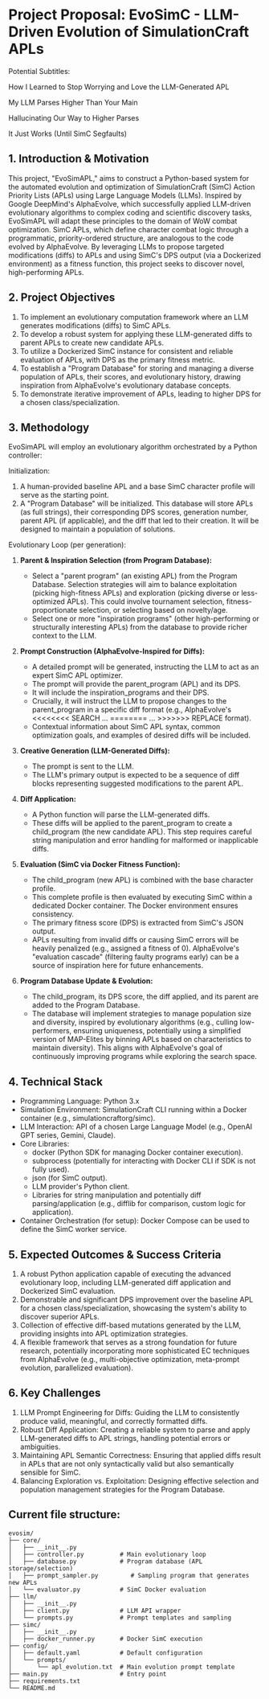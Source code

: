 # Project Proposal: EvoSimC - LLM-Driven Evolution of SimulationCraft APLs

Potential Subtitles:

How I Learned to Stop Worrying and Love the LLM-Generated APL

My LLM Parses Higher Than Your Main

Hallucinating Our Way to Higher Parses

It Just Works (Until SimC Segfaults)

## 1. Introduction & Motivation

This project, "EvoSimAPL," aims to construct a Python-based system for the automated evolution and optimization of SimulationCraft (SimC) Action Priority Lists (APLs) using Large Language Models (LLMs). Inspired by Google DeepMind's AlphaEvolve, which successfully applied LLM-driven evolutionary algorithms to complex coding and scientific discovery tasks, EvoSimAPL will adapt these principles to the domain of WoW combat optimization. SimC APLs, which define character combat logic through a programmatic, priority-ordered structure, are analogous to the code evolved by AlphaEvolve. By leveraging LLMs to propose targeted modifications (diffs) to APLs and using SimC's DPS output (via a Dockerized environment) as a fitness function, this project seeks to discover novel, high-performing APLs.

## 2. Project Objectives

1. To implement an evolutionary computation framework where an LLM generates modifications (diffs) to SimC APLs.
2. To develop a robust system for applying these LLM-generated diffs to parent APLs to create new candidate APLs.
3. To utilize a Dockerized SimC instance for consistent and reliable evaluation of APLs, with DPS as the primary fitness metric.
4. To establish a "Program Database" for storing and managing a diverse population of APLs, their scores, and evolutionary history, drawing inspiration from AlphaEvolve's evolutionary database concepts.
5. To demonstrate iterative improvement of APLs, leading to higher DPS for a chosen class/specialization.

## 3. Methodology

EvoSimAPL will employ an evolutionary algorithm orchestrated by a Python controller:

Initialization:

1. A human-provided baseline APL and a base SimC character profile will serve as the starting point.
2. A "Program Database" will be initialized. This database will store APLs (as full strings), their corresponding DPS scores, generation number, parent APL (if applicable), and the diff that led to their creation. It will be designed to maintain a population of solutions.

Evolutionary Loop (per generation):

1. **Parent & Inspiration Selection (from Program Database):**
   - Select a "parent program" (an existing APL) from the Program Database. Selection strategies will aim to balance exploitation (picking high-fitness APLs) and exploration (picking diverse or less-optimized APLs). This could involve tournament selection, fitness-proportionate selection, or selecting based on novelty/age.
   - Select one or more "inspiration programs" (other high-performing or structurally interesting APLs) from the database to provide richer context to the LLM.

2. **Prompt Construction (AlphaEvolve-Inspired for Diffs):**
   - A detailed prompt will be generated, instructing the LLM to act as an expert SimC APL optimizer.
   - The prompt will provide the parent_program (APL) and its DPS.
   - It will include the inspiration_programs and their DPS.
   - Crucially, it will instruct the LLM to propose changes to the parent_program in a specific diff format (e.g., AlphaEvolve's <<<<<<<< SEARCH ... ======== ... >>>>>>> REPLACE format).
   - Contextual information about SimC APL syntax, common optimization goals, and examples of desired diffs will be included.

3. **Creative Generation (LLM-Generated Diffs):**
   - The prompt is sent to the LLM.
   - The LLM's primary output is expected to be a sequence of diff blocks representing suggested modifications to the parent APL.

4. **Diff Application:**
   - A Python function will parse the LLM-generated diffs.
   - These diffs will be applied to the parent_program to create a child_program (the new candidate APL). This step requires careful string manipulation and error handling for malformed or inapplicable diffs.

5. **Evaluation (SimC via Docker Fitness Function):**
   - The child_program (new APL) is combined with the base character profile.
   - This complete profile is then evaluated by executing SimC within a dedicated Docker container. The Docker environment ensures consistency.
   - The primary fitness score (DPS) is extracted from SimC's JSON output.
   - APLs resulting from invalid diffs or causing SimC errors will be heavily penalized (e.g., assigned a fitness of 0). AlphaEvolve's "evaluation cascade" (filtering faulty programs early) can be a source of inspiration here for future enhancements.

6. **Program Database Update & Evolution:**
   - The child_program, its DPS score, the diff applied, and its parent are added to the Program Database.
   - The database will implement strategies to manage population size and diversity, inspired by evolutionary algorithms (e.g., culling low-performers, ensuring uniqueness, potentially using a simplified version of MAP-Elites by binning APLs based on characteristics to maintain diversity). This aligns with AlphaEvolve's goal of continuously improving programs while exploring the search space.

## 4. Technical Stack

- Programming Language: Python 3.x
- Simulation Environment: SimulationCraft CLI running within a Docker container (e.g., simulationcraftorg/simc).
- LLM Interaction: API of a chosen Large Language Model (e.g., OpenAI GPT series, Gemini, Claude).
- Core Libraries:
  - docker (Python SDK for managing Docker container execution).
  - subprocess (potentially for interacting with Docker CLI if SDK is not fully used).
  - json (for SimC output).
  - LLM provider's Python client.
  - Libraries for string manipulation and potentially diff parsing/application (e.g., difflib for comparison, custom logic for application).
- Container Orchestration (for setup): Docker Compose can be used to define the SimC worker service.

## 5. Expected Outcomes & Success Criteria

1. A robust Python application capable of executing the advanced evolutionary loop, including LLM-generated diff application and Dockerized SimC evaluation.
2. Demonstrable and significant DPS improvement over the baseline APL for a chosen class/specialization, showcasing the system's ability to discover superior APLs.
3. Collection of effective diff-based mutations generated by the LLM, providing insights into APL optimization strategies.
4. A flexible framework that serves as a strong foundation for future research, potentially incorporating more sophisticated EC techniques from AlphaEvolve (e.g., multi-objective optimization, meta-prompt evolution, parallelized evaluation).

## 6. Key Challenges

1. LLM Prompt Engineering for Diffs: Guiding the LLM to consistently produce valid, meaningful, and correctly formatted diffs.
2. Robust Diff Application: Creating a reliable system to parse and apply LLM-generated diffs to APL strings, handling potential errors or ambiguities.
3. Maintaining APL Semantic Correctness: Ensuring that applied diffs result in APLs that are not only syntactically valid but also semantically sensible for SimC.
4. Balancing Exploration vs. Exploitation: Designing effective selection and population management strategies for the Program Database.

## Current file structure: 
```
evosim/
├── core/
│   ├── __init__.py
│   ├── controller.py          # Main evolutionary loop
│   ├── database.py            # Program database (APL storage/selection)
│   ├── prompt_sampler.py         # Sampling program that generates new APLs
│   └── evaluator.py           # SimC Docker evaluation
├── llm/
│   ├── __init__.py
│   ├── client.py              # LLM API wrapper
│   └── prompts.py             # Prompt templates and sampling
├── simc/
│   ├── __init__.py
│   ├── docker_runner.py       # Docker SimC execution
├── config/
│   ├── default.yaml           # Default configuration
│   └── prompts/
│       └── apl_evolution.txt  # Main evolution prompt template
├── main.py                    # Entry point
├── requirements.txt
└── README.md
```